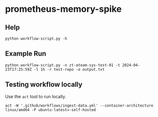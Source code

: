 # prometheus-memory-spike

## Help

`python workflow-script.py -h`

## Example Run

`python workflow-script.py -n zt-ateam-sys-test-01 -t 2024-04-23T17:25:59Z -l 1h -r test-repo -o output.txt`

## Testing workflow locally

Use the `act` tool to run locally.

`act -W '.github/workflows/ingest-data.yml' --container-architecture linux/amd64 -P ubuntu-latest=-self-hosted`